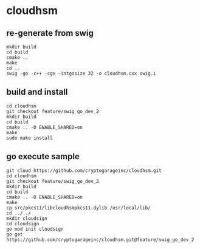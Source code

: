 # cloudhsm

## re-generate from swig

`mkdir build`  
`cd build`  
`cmake ..`  
`make`  
`cd ..`  
`swig -go -c++ -cgo -intgosize 32 -o cloudhsm.cxx swig.i`  

## build and install

```
cd cloudhsm
git checkout feature/swig_go_dev_2
mkdir build
cd build
cmake .. -D ENABLE_SHARED=on
make
sudo make install
```

## go execute sample
```
git cloud https://github.com/cryptogarageinc/cloudhsm.git
cd cloudhsm
git checkout feature/swig_go_dev_2
mkdir build
cd build
cmake .. -D ENABLE_SHARED=on
make
cp src/pkcs11/libcloudhsmpkcs11.dylib /usr/local/lib/
cd ../../
mkdir cloudsign
cd cloudsign
go mod init cloudsign
go get https://github.com/cryptogarageinc/cloudhsm.git@feature/swig_go_dev_2
```
